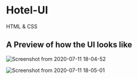# Hotel-UI
HTML &amp; CSS

## A Preview of how the UI looks like
![Screenshot from 2020-07-11 18-04-52](https://user-images.githubusercontent.com/29919486/87227376-2ff6a400-c3a3-11ea-96cf-30ec27582c31.png)

![Screenshot from 2020-07-11 18-05-01](https://user-images.githubusercontent.com/29919486/87227393-54528080-c3a3-11ea-862b-8f0d08c76fbc.png)
